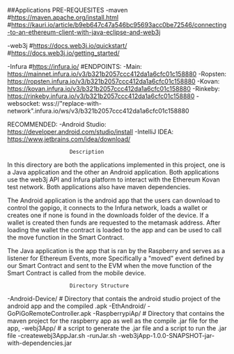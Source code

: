 ##Applications
						PRE-REQUESITES
-maven	#https://maven.apache.org/install.html
	#https://kauri.io/article/b9eb647c47a546bc95693acc0be72546/connecting-to-an-ethereum-client-with-java-eclipse-and-web3j

-web3j	#https://docs.web3j.io/quickstart/
	#https://docs.web3j.io/getting_started/

-Infura	#https://infura.io/
	#ENDPOINTS:
	-Main:		https://mainnet.infura.io/v3/b321b2057ccc412da1a6cfc01c158880
	-Ropsten:	https://ropsten.infura.io/v3/b321b2057ccc412da1a6cfc01c158880
	-Kovan:		https://kovan.infura.io/v3/b321b2057ccc412da1a6cfc01c158880
	-Rinkeby:	https://rinkeby.infura.io/v3/b321b2057ccc412da1a6cfc01c158880
	-websocket:	wss://"replace-with-network".infura.io/ws/v3/b321b2057ccc412da1a6cfc01c158880

RECOMMENDED:
	-Android Studio: https://developer.android.com/studio/install
	-IntelliJ IDEA: https://www.jetbrains.com/idea/download/

						Description
In this directory are both the applications implemented in this project, one is a Java application and the other an Android application. Both applications use the web3j API and Infura platform to interact with the Ethereum Kovan test network. Both applications also have maven dependencies.

The Android application is the android app that the users can download to control the gopigo, it connects to the Infura network, loads a wallet or creates one if none is found in the downloads folder of the device. If a wallet is created then funds are requested to the metamask address. After loading the wallet  the contract is loaded to the app and can be used to call the move function in the Smart Contract.

The Java application is the app that is ran by the Raspberry and serves as a listener for Ethereum Events, more Specifically a "moved" event defined by our Smart Contract and sent to the EVM when the move function of the Smart Contract is called from the mobile device.

						Directory Structure
-Android-Device/	# Directory that contais the android studio project of the android app and the compiled .apk
  -EthAndroid/
  -GoPiGoRemoteController.apk
-RaspberrypiAp/		# Directory that contains the maven project for the raspberry app as well as the compile .jar file for the app,
  -webj3App/ 		# a script to generate the .jar file and a script to run the .jar file
  -createwebj3AppJar.sh
  -runJar.sh
  -web3jApp-1.0.0-SNAPSHOT-jar-with-dependencies.jar
	


